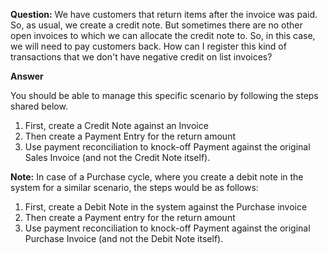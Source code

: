 **Question:** We have customers that return items after the invoice was paid. So, as usual, we create a credit note. But sometimes there are no other open invoices to which we can allocate the credit note to. So, in this case, we will need to pay customers back. How can I register this kind of transactions that we don't have negative credit on list invoices?

**Answer**

You should be able to manage this specific scenario by following the steps shared below.

1.  First, create a Credit Note against an Invoice
2.  Then create a Payment Entry for the return amount
3.  Use payment reconciliation to knock-off Payment against the original Sales Invoice (and not the Credit Note itself).

**Note:** In case of a Purchase cycle, where you create a debit note in the system for a similar scenario, the steps would be as follows:

1.  First, create a Debit Note in the system against the Purchase invoice
2.  Then create a Payment entry for the return amount
3.  Use payment reconciliation to knock-off Payment against the original Purchase Invoice (and not the Debit Note itself).
